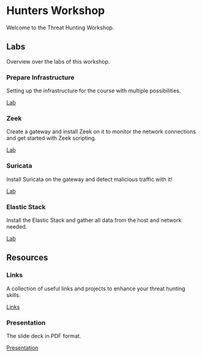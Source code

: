# Hunters Workshop

Welcome to the Threat Hunting Workshop.

## Labs

Overview over the labs of this workshop.

### Prepare Infrastructure

Setting up the infrastructure for the course with multiple possibilities.

[Lab](./Labs/InfraLab/README.md)

### Zeek

Create a gateway and install Zeek on it to monitor the network connections and get started with Zeek scripting.

[Lab](./Labs/Lab1/README.md)

### Suricata

Install Suricata on the gateway and detect malicious traffic with it!

[Lab](./Labs/Lab2/README.md)

### Elastic Stack

Install the Elastic Stack and gather all data from the host and network needed.

[Lab](./Labs/Lab3/README.md)

## Resources

### Links

A collection of useful links and projects to enhance your threat hunting skills.

[Links](./Resources/Links.md)

### Presentation

The slide deck in PDF format.

[Presentation](./Resources/Presentation.pdf)